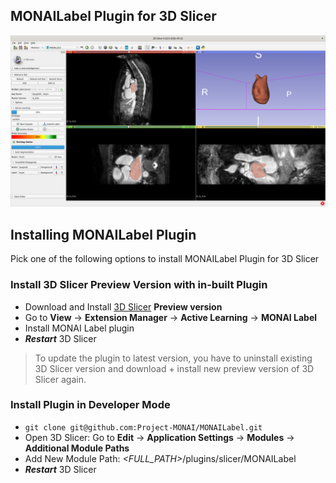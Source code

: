 ## MONAILabel Plugin for 3D Slicer
<img src="https://raw.githubusercontent.com/Project-MONAI/MONAILabel/main/plugins/slicer/MONAILabel/Screenshots/1.png" width="800"/>

## Installing MONAILabel Plugin
Pick one of the following options to install MONAILabel Plugin for 3D Slicer

### Install 3D Slicer Preview Version with in-built Plugin

- Download and Install [3D Slicer](https://download.slicer.org/) **Preview version**
- Go to **View** -> **Extension Manager** -> **Active Learning** -> **MONAI Label**
- Install MONAI Label plugin
- _**Restart**_ 3D Slicer

> To update the plugin to latest version, you have to uninstall existing 3D Slicer version and download + install
> new preview version of 3D Slicer again.

### Install Plugin in Developer Mode

- `git clone git@github.com:Project-MONAI/MONAILabel.git`
- Open 3D Slicer: Go to **Edit** -> **Application Settings** -> **Modules** -> **Additional Module Paths**
- Add New Module Path: _<FULL_PATH>_/plugins/slicer/MONAILabel
- _**Restart**_ 3D Slicer


